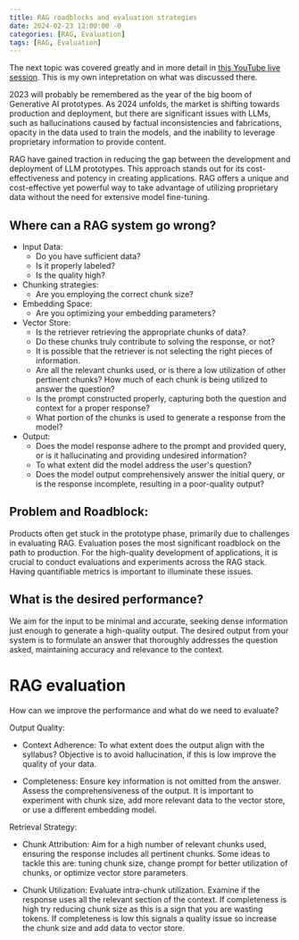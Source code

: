 ```yaml
---
title: RAG roadblocks and evaluation strategies
date: 2024-02-23 12:00:00 -0
categories: [RAG, Evaluation]
tags: [RAG, Evaluation]
---
```


The next topic was covered greatly and in more detail in [this YouTube live session](https://www.youtube.com/watch?v=njN_Wu8dLfE). This is my own intepretation on what was discussed there.

2023 will probably be remembered as the year of the big boom of Generative AI prototypes. As 2024 unfolds, the market is shifting towards production and deployment, but there are significant issues with LLMs, such as hallucinations caused by factual inconsistencies and fabrications, opacity in the data used to train the models, and the inability to leverage proprietary information to provide content.

RAG have gained traction in reducing the gap between the development and deployment of LLM prototypes. This approach stands out for its cost-effectiveness and potency in creating applications. RAG offers a unique and cost-effective yet powerful way to take advantage of utilizing proprietary data without the need for extensive model fine-tuning.

## Where can a RAG system go wrong?

- Input Data:
    - Do you have sufficient data?
    - Is it properly labeled?
    - Is the quality high?
- Chunking strategies:
    - Are you employing the correct chunk size?
- Embedding Space:
    - Are you optimizing your embedding parameters?
- Vector Store:
    - Is the retriever retrieving the appropriate chunks of data?
    - Do these chunks truly contribute to solving the response, or not?
    - It is possible that the retriever is not selecting the right pieces of information.
    - Are all the relevant chunks used, or is there a low utilization of other pertinent chunks?
    How much of each chunk is being utilized to answer the question?
    - Is the prompt constructed properly, capturing both the question and context for a proper response?
    - What portion of the chunks is used to generate a response from the model?
- Output:
    - Does the model response adhere to the prompt and provided query, or is it hallucinating and providing undesired information?
    - To what extent did the model address the user's question?
    - Does the model output comprehensively answer the initial query, or is the response incomplete, resulting in a poor-quality output?

## Problem and Roadblock:

Products often get stuck in the prototype phase, primarily due to challenges in evaluating RAG. Evaluation poses the most significant roadblock on the path to production. For the high-quality development of applications, it is crucial to conduct evaluations and experiments across the RAG stack. Having quantifiable metrics is important to illuminate these issues.

## What is the desired performance?
We aim for the input to be minimal and accurate, seeking dense information just enough to generate a high-quality output. The desired output from your system is to formulate an answer that thoroughly addresses the question asked, maintaining accuracy and relevance to the context.

# RAG evaluation
How can we improve the performance and what do we need to evaluate?

Output Quality:

- Context Adherence: To what extent does the output align with the syllabus? Objective is to avoid hallucination, if this is low improve the quality of your data.

- Completeness: Ensure key information is not omitted from the answer. Assess the comprehensiveness of the output. It is important to experiment with chunk size, add more relevant data to the vector store, or use a different embedding model.

Retrieval Strategy:

- Chunk Attribution: Aim for a high number of relevant chunks used, ensuring the response includes all pertinent chunks. Some ideas to tackle this are: tuning chunk size, change prompt for better utilization of chunks, or optimize vector store parameters.

- Chunk Utilization: Evaluate intra-chunk utilization. Examine if the response uses all the relevant section of the context. If completeness is high try reducing chunk size as this is a sign that you are wasting tokens. If completeness is low this signals a quality issue so increase the chunk size and add data to vector store.
